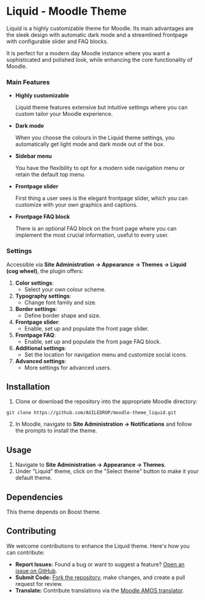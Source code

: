 # Liquid - Moodle Theme

Liquid is a highly customizable theme for Moodle. Its main advantages are the sleek design with automatic dark mode and a streamlined frontpage with configurable slider and FAQ blocks.

It is perfect for a modern day Moodle instance where you want a sophisticated and polished look, while enhancing the core functionality of Moodle.

### Main Features

- **Highly customizable**

   Liquid theme features extensive but intuitive settings where you can custom tailor your Moodle experience. 

- **Dark mode**

   When you choose the colours in the Liquid theme settings, you automatically get light mode and dark mode out of the box.

- **Sidebar menu**

   You have the flexibility to opt for a modern side navigation menu or retain the default top menu.

- **Frontpage slider**

   First thing a user sees is the elegant frontpage slider, which you can customize with your own graphics and captions.

- **Frontpage FAQ block**

   There is an optional FAQ block on the front page where you can implement the most crucial information, useful to every user.

### Settings

Accessible via **Site Administration -> Appearance -> Themes -> Liquid (cog wheel)**, the plugin offers:

1. **Color settings**:
    - Select your own colour scheme.
2. **Typography settings**:
    - Change font family and size.
3. **Border settings**:
    - Define border shape and size.
4. **Frontpage slider**:
    - Enable, set up and populate the front page slider.
5. **Frontpage FAQ**:
    - Enable, set up and populate the front page FAQ block.
6. **Additional settings**:
    - Set the location for navigation menu and customize social icons.
7. **Advanced settings**:
    - More settings for advanced users.

## Installation

1. Clone or download the repository into the appropriate Moodle directory:

```
git clone https://github.com/AGILEDROP/moodle-theme_liquid.git
```

2. In Moodle, navigate to **Site Administration -> Notifications** and follow the prompts to install the theme.

## Usage

1. Navigate to **Site Administration -> Appearance -> Themes**.
2. Under "Liquid" theme, click on the "Select theme" button to make it your default theme.

## Dependencies

This theme depends on Boost theme.

## Contributing

We welcome contributions to enhance the Liquid theme. Here's how you can contribute:

- **Report Issues:** Found a bug or want to suggest a feature? [Open an issue on GitHub](https://github.com/AGILEDROP/moodle-theme_liquid/issues/new).
- **Submit Code:** [Fork the repository](https://github.com/AGILEDROP/moodle-theme_liquid/fork), make changes, and create a pull request for review.
- **Translate:** Contribute translations via the [Moodle AMOS translator](https://lang.moodle.org/local/amos/view.php).
